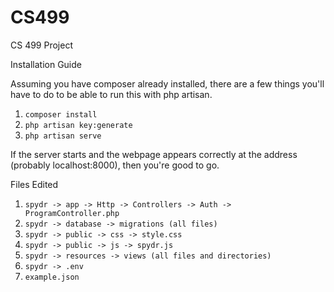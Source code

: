 # CS499
CS 499 Project

Installation Guide

Assuming you have composer already installed, there are a few things you'll have to do to be able to run this with php artisan.

1. ```composer install```
2. ```php artisan key:generate```
3. ```php artisan serve```

If the server starts and the webpage appears correctly at the address (probably localhost:8000), then you're good to go.

Files Edited

1. ``` spydr -> app -> Http -> Controllers -> Auth -> ProgramController.php ```
2. ``` spydr -> database -> migrations (all files) ```
3. ``` spydr -> public -> css -> style.css ```
4. ``` spydr -> public -> js -> spydr.js ```
5. ``` spydr -> resources -> views (all files and directories) ```
6. ``` spydr -> .env ```
7. ``` example.json ```
